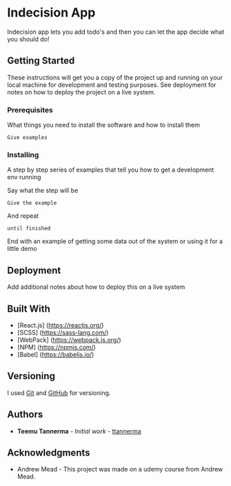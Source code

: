 # Indecision App

Indecision app lets you add todo's and then you can let the app decide what you should do!

## Getting Started

These instructions will get you a copy of the project up and running on your local machine for development and testing purposes. See deployment for notes on how to deploy the project on a live system.

### Prerequisites

What things you need to install the software and how to install them

```
Give examples
```

### Installing

A step by step series of examples that tell you how to get a development env running

Say what the step will be

```
Give the example
```

And repeat

```
until finished
```

End with an example of getting some data out of the system or using it for a little demo

## Deployment

Add additional notes about how to deploy this on a live system

## Built With

* [React.js] (https://reactjs.org/)
* [SCSS] (https://sass-lang.com/)
* [WebPack] (https://webpack.js.org/)
* [NPM] (https://npmjs.com/)
* [Babel] (https://babeljs.io/)

## Versioning

I used [Git](https://git-scm.com/) and [GitHub](http://github.com/) for versioning.

## Authors

* **Teemu Tannerma** - *Initial work* - [ttannerma](https://github.com/ttannerma)

## Acknowledgments

* Andrew Mead - This project was made on a udemy course from Andrew Mead.